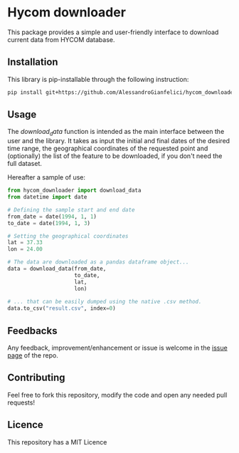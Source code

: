 # Hycom downloader

This package provides a simple and user-friendly interface to download current data from HYCOM database.

## Installation

This library is pip-installable through the following instruction:

```bash
pip install git+https://github.com/AlessandroGianfelici/hycom_downloader.git
```

## Usage

The $download_data$ function is intended as the main interface between the user and the library. 
It takes as input the initial and final dates of the desired time range, the geographical coordinates of the requested point and (optionally)
the list of the feature to be downloaded, if you don't need the full dataset. 

Hereafter a sample of use: 

```python
from hycom_downloader import download_data
from datetime import date

# Defining the sample start and end date
from_date = date(1994, 1, 1)
to_date = date(1994, 1, 3)

# Setting the geographical coordinates
lat = 37.33
lon = 24.00

# The data are downloaded as a pandas dataframe object...
data = download_data(from_date, 
                     to_date, 
                     lat, 
                     lon)
                     
# ... that can be easily dumped using the native .csv method.
data.to_csv("result.csv", index=0)

```

## Feedbacks

Any feedback, improvement/enhancement or issue is welcome in the [issue page](https://github.com/AlessandroGianfelici/hycom_downloader/issues) of the repo.

## Contributing

Feel free to fork this repository, modify the code and open any needed pull requests!

## Licence

This repository has a MIT Licence
